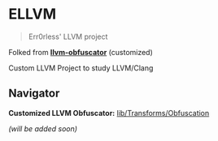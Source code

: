 # ELLVM 

> Err0rless' LLVM project 

Folked from [**llvm-obfuscator**](https://github.com/obfuscator-llvm/obfuscator/tree/llvm-4.0) (customized)

Custom LLVM Project to study LLVM/Clang

## Navigator

**Customized LLVM Obfuscator:** [lib/Transforms/Obfuscation](https://github.com/err0rless/ellvm/tree/master/lib/Transforms/Obfuscation)

*(will be added soon)*
